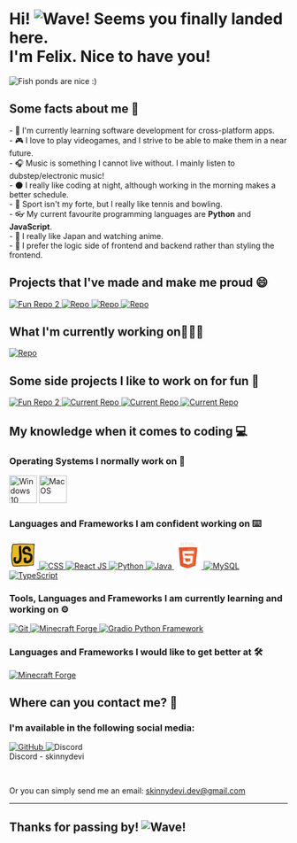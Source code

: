 <h1>Hi! <img src='https://raw.githubusercontent.com/TheDudeThatCode/TheDudeThatCode/master/Assets/Hi.gif' title="Welcome!" alt='Wave!' width="32px"  height="32px"/> Seems you finally landed here.<br/> I'm Felix. Nice to have you!</h1>
<img src="https://static.wikia.nocookie.net/animal-jam-clans-1/images/1/1c/Made_by_1041uuu.gif/revision/latest?cb=20210406230318" title="This fish pond looks really nice :)" alt="Fish ponds are nice :)"/>

<h2>Some facts about me 💬</h2>
- 🚀 I'm currently learning software development for cross-platform apps.<br/>
- 🎮 I love to play videogames, and I strive to be able to make them in a near future.<br/>
- 🎧 Music is something I cannot live without. I mainly listen to dubstep/electronic music!<br/>
- 🌑 I really like coding at night, although working in the morning makes a better schedule.<br/>
- 🎾 Sport isn't my forte, but I really like tennis and bowling.<br/>
- 👓 My current favourite programming languages are <strong>Python</strong> and <strong>JavaScript</strong>.<br/>
- 🍙 I really like Japan and watching anime.<br/>
- 💾 I prefer the logic side of frontend and backend rather than styling the frontend.

<h2>Projects that I've made and make me proud 😄</h2>
<a href="https://github.com/SkinnyDevi/birbia-station-bot">
  <img src="https://github-readme-stats.vercel.app/api/pin/?username=SkinnyDevi&repo=birbia-station-bot&theme=tokyonight" alt="Fun Repo 2" width="400px" height="140px"/>
</a>
<a href="https://github.com/SkinnyDevi/webui_tavernai_charas">
  <img src="https://github-readme-stats.vercel.app/api/pin/?username=SkinnyDevi&repo=webui_tavernai_charas&theme=tokyonight" alt="Repo" width="400px" height="140px"/>
</a>
<a href="https://github.com/SkinnyDevi/localwave">
  <img src="https://github-readme-stats.vercel.app/api/pin/?username=SkinnyDevi&repo=localwave&theme=tokyonight" alt="Repo" width="400px" height="140px"/>
</a>
<a href="https://github.com/SkinnyDevi/acgcag">
  <img src="https://github-readme-stats.vercel.app/api/pin/?username=SkinnyDevi&repo=acgcag&theme=tokyonight" alt="Repo" width="400px" height="140px"/>
</a>

<h2>What I'm currently working on👨🏽‍💻</h2>
<a href="https://github.com/SkinnyDevi/modern-acgcag">
  <img src="https://github-readme-stats.vercel.app/api/pin/?username=SkinnyDevi&repo=modern-acgcag&theme=tokyonight" alt="Repo" width="400px" height="140px"/>
</a>

<h2>Some side projects I like to work on for fun 🎲</h2>
<a href="https://github.com/SkinnyDevi/scriptable">
  <img src="https://github-readme-stats.vercel.app/api/pin/?username=SkinnyDevi&repo=scriptable&theme=tokyonight" alt="Fun Repo 2" width="400px" height="140px"/>
</a>
<a href="https://github.com/SkinnyDevi/songs-of-war-mod">
  <img src="https://github-readme-stats.vercel.app/api/pin/?username=SkinnyDevi&repo=songs-of-war-mod&theme=tokyonight" alt="Current Repo" width="400px" height="140px"/>
</a>
<a href="https://github.com/SkinnyDevi/playtimelimiter">
  <img src="https://github-readme-stats.vercel.app/api/pin/?username=SkinnyDevi&repo=playtimelimiter&theme=tokyonight" alt="Current Repo" width="400px" height="140px"/>
</a>
<a href="https://github.com/SkinnyDevi/server-chat-ext">
  <img src="https://github-readme-stats.vercel.app/api/pin/?username=SkinnyDevi&repo=server-chat-ext&theme=tokyonight" alt="Current Repo" width="400px" height="140px"/>
</a>

<h2>My knowledge when it comes to coding 💻</h2>
<h3><strong>Operating Systems I normally work on 💾</strong><br/></h3>
<p>
  <img src="https://upload.wikimedia.org/wikipedia/commons/thumb/5/5f/Windows_logo_-_2012.svg/2048px-Windows_logo_-_2012.svg.png" width="50px" height="50px" title="Windows 10"/>
  <img src="https://images-wixmp-ed30a86b8c4ca887773594c2.wixmp.com/f/245f4571-14d4-4069-90a7-259b2971229f/del3rk1-177dea3e-01d6-4c32-bcfd-8927b7bc8364.png?token=eyJ0eXAiOiJKV1QiLCJhbGciOiJIUzI1NiJ9.eyJzdWIiOiJ1cm46YXBwOjdlMGQxODg5ODIyNjQzNzNhNWYwZDQxNWVhMGQyNmUwIiwiaXNzIjoidXJuOmFwcDo3ZTBkMTg4OTgyMjY0MzczYTVmMGQ0MTVlYTBkMjZlMCIsIm9iaiI6W1t7InBhdGgiOiJcL2ZcLzI0NWY0NTcxLTE0ZDQtNDA2OS05MGE3LTI1OWIyOTcxMjI5ZlwvZGVsM3JrMS0xNzdkZWEzZS0wMWQ2LTRjMzItYmNmZC04OTI3YjdiYzgzNjQucG5nIn1dXSwiYXVkIjpbInVybjpzZXJ2aWNlOmZpbGUuZG93bmxvYWQiXX0.RDHFl6JxHrJPAZGg1gIyuGEOJCn9WMTLlNYVlu8Ql5E" title="MacOS" width="50px" height="50px"/>
</p>

<h3><strong>Languages and Frameworks I am confident working on ⌨️</strong></h3>
<p>
  <a href="https://www.javascript.com">
    <img src="https://raw.githubusercontent.com/StewartGF/StewartGF/master/images/javascript.gif" title="JavaScript" alt="JavaScript" width="50px" height="50px"/>
  </a>
  <a href="https://www.w3.org/Style/CSS/Overview.en.html">
    <img src="https://cdn.pixabay.com/photo/2017/08/05/11/16/logo-2582747_1280.png" title="CSS" alt="CSS" width="55px" height="55px"/>
  </a>
  <a href="https://reactjs.org/">
    <img src="https://i0.wp.com/www.primefaces.org/wp-content/uploads/2017/09/feature-react.png?ssl=1" title="ReactJS" alt="React JS" width="50px" height="50px"/>
  </a>
  <a href="https://www.python.org">
    <img src="https://github.com/hussainweb/hussainweb/raw/main/icons/python.png" title="Python" alt="Python" width="50px" height="50px"/>
  </a>
  <a href="https://www.oracle.com/java/">
    <img src="https://cdn.worldvectorlogo.com/logos/java.svg" title="Java" alt="Java" width="50px" height="50px"/>
  </a>
  <a href="https://html5.org">
    <img src="https://raw.githubusercontent.com/otomer/otomer/master/assets/html.gif" title="HTML 5" alt="HTML5" width="50px" height="50px"/>
  </a>
  <a href="https://www.mysql.com">
    <img src="https://raw.githubusercontent.com/hussainweb/hussainweb/main/icons/mysql.png" title="MySQL" alt="MySQL" width="50px" height="50px"/>
  </a>
  <a href="https://www.typescriptlang.org/">
    <img src="https://upload.wikimedia.org/wikipedia/commons/thumb/4/4c/Typescript_logo_2020.svg/512px-Typescript_logo_2020.svg.png" title="TypeScript" alt="TypeScript" width="50px" height="50px"/>
  </a>
</p>

<h3><strong>Tools, Languages and Frameworks I am currently learning and working on ⚙️</strong></h3>
<p>
  <a href="https://git-scm.com/">
    <img src="https://git-scm.com/images/logos/downloads/Git-Icon-1788C.png" title="Git" alt="Git" width="50px" height="50px"/>
  </a>
  <a href="https://docs.minecraftforge.net/en/latest/">
    <img src="https://files.minecraftforge.net/static/images/embed_logo.png" title="Minecraft Forge" alt="Minecraft Forge" width="62.5px" height="50px"/>
  </a>
  <a href="https://docs.minecraftforge.net/en/latest/">
    <img src="https://www.gradio.app/favicon.png" title="Gradio Python Framework" alt="Gradio Python Framework" width="50px" height="50px"/>
  </a>
</p>

<h3><strong>Languages and Frameworks I would like to get better at 🛠</strong></h3>
<p>
  <a href="https://docs.minecraftforge.net/en/latest/">
    <img src="https://files.minecraftforge.net/static/images/embed_logo.png" title="Minecraft Forge" alt="Minecraft Forge" width="62.5px" height="50px"/>
  </a>
</p>

<h2>Where can you contact me? 📲</h2>
<h3>I'm available in the following social media:</h3>
<p>
  <a href="https://github.com/SkinnyDevi">
    <img src="https://upload.wikimedia.org/wikipedia/commons/thumb/9/91/Octicons-mark-github.svg/2048px-Octicons-mark-github.svg.png" title="SkinnyDevi" alt="GitHub" width="40px" height="40px"/>
  </a>
  <img src="https://logodownload.org/wp-content/uploads/2017/11/discord-logo-1-1.png" title="skinnydevi" alt="Discord" width="40px" height="40px"/>
  <br/>Discord - skinnydevi
</p>
<br/>  
<p>Or you can simply send me an email: 
  <a href="mailto:skinnydevi.dev@gmail.com">skinnydevi.dev@gmail.com</a>
</p>

---
<h2>Thanks for passing by! <img src='https://raw.githubusercontent.com/TheDudeThatCode/TheDudeThatCode/master/Assets/Hi.gif' alt='Wave!' width="32px"  height="32px"/></h2>
